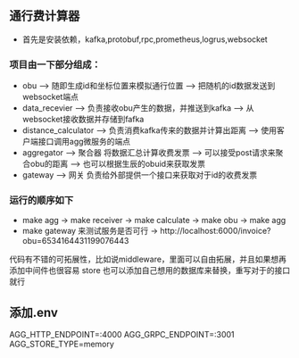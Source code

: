 ## 通行费计算器
* 首先是安装依赖，kafka,protobuf,rpc,prometheus,logrus,websocket
### 项目由一下部分组成：
* obu 
--> 随即生成id和坐标位置来模拟通行位置
--> 把随机的id数据发送到websocket端点
* data_recevier 
--> 负责接收obu产生的数据，并推送到kafka
--> 从websocket接收数据并存储到fafka
* distance_calculator 
--> 负责消费kafka传来的数据并计算出距离
--> 使用客户端接口调用agg微服务的端点
* aggregator 
--> 聚合器 将数据汇总计算收费发票
--> 可以接受post请求来聚合obu的距离
--> 也可以根据生辰的obuid来获取发票
* gateway 
--> 网关 负责给外部提供一个接口来获取对于id的收费发票
### 运行的顺序如下
* make agg -> make receiver -> make calculate -> make obu -> make agg
*  make gateway 来测试服务是否可行
-> http://localhost:6000/invoice?obu=6534164431199076443

代码有不错的可拓展性，比如说middleware，里面可以自由拓展，并且如果想再添加中间件也很容易
store 也可以添加自己想用的数据库来替换，重写对于的接口就行

## 添加.env
AGG_HTTP_ENDPOINT=:4000
AGG_GRPC_ENDPOINT=:3001
AGG_STORE_TYPE=memory